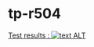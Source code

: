 # tp-r504
[Test results : ![text ALT](https://github.com/SofianeGremont/tp-r504/actions/workflows/pytest.yml/badge.svg)](https://github.com/SofianeGremont/tp-r504/actions)